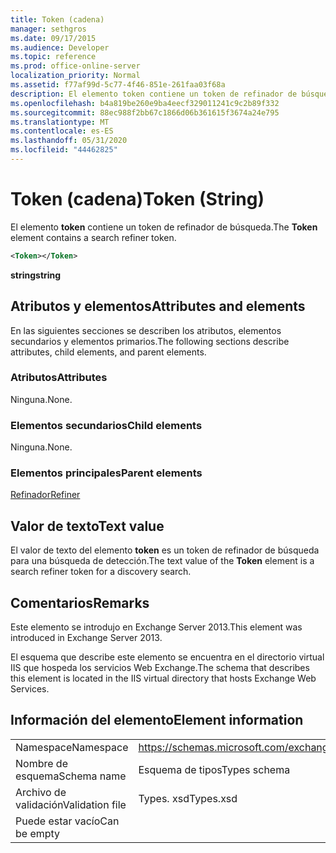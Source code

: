 ```yaml
---
title: Token (cadena)
manager: sethgros
ms.date: 09/17/2015
ms.audience: Developer
ms.topic: reference
ms.prod: office-online-server
localization_priority: Normal
ms.assetid: f77af99d-5c77-4f46-851e-261faa03f68a
description: El elemento token contiene un token de refinador de búsqueda.
ms.openlocfilehash: b4a819be260e9ba4eecf329011241c9c2b89f332
ms.sourcegitcommit: 88ec988f2bb67c1866d06b361615f3674a24e795
ms.translationtype: MT
ms.contentlocale: es-ES
ms.lasthandoff: 05/31/2020
ms.locfileid: "44462825"
---
```

# <a name="token-string"></a><span data-ttu-id="604ca-103">Token (cadena)</span><span class="sxs-lookup"><span data-stu-id="604ca-103">Token (String)</span></span>

<span data-ttu-id="604ca-104">El elemento **token** contiene un token de refinador de búsqueda.</span><span class="sxs-lookup"><span data-stu-id="604ca-104">The **Token** element contains a search refiner token.</span></span> 
  
```XML
<Token></Token>
```

 <span data-ttu-id="604ca-105">**string**</span><span class="sxs-lookup"><span data-stu-id="604ca-105">**string**</span></span>
## <a name="attributes-and-elements"></a><span data-ttu-id="604ca-106">Atributos y elementos</span><span class="sxs-lookup"><span data-stu-id="604ca-106">Attributes and elements</span></span>

<span data-ttu-id="604ca-107">En las siguientes secciones se describen los atributos, elementos secundarios y elementos primarios.</span><span class="sxs-lookup"><span data-stu-id="604ca-107">The following sections describe attributes, child elements, and parent elements.</span></span>
  
### <a name="attributes"></a><span data-ttu-id="604ca-108">Atributos</span><span class="sxs-lookup"><span data-stu-id="604ca-108">Attributes</span></span>

<span data-ttu-id="604ca-109">Ninguna.</span><span class="sxs-lookup"><span data-stu-id="604ca-109">None.</span></span>
  
### <a name="child-elements"></a><span data-ttu-id="604ca-110">Elementos secundarios</span><span class="sxs-lookup"><span data-stu-id="604ca-110">Child elements</span></span>

<span data-ttu-id="604ca-111">Ninguna.</span><span class="sxs-lookup"><span data-stu-id="604ca-111">None.</span></span>
  
### <a name="parent-elements"></a><span data-ttu-id="604ca-112">Elementos principales</span><span class="sxs-lookup"><span data-stu-id="604ca-112">Parent elements</span></span>

[<span data-ttu-id="604ca-113">Refinador</span><span class="sxs-lookup"><span data-stu-id="604ca-113">Refiner</span></span>](refiner.md)
  
## <a name="text-value"></a><span data-ttu-id="604ca-114">Valor de texto</span><span class="sxs-lookup"><span data-stu-id="604ca-114">Text value</span></span>

<span data-ttu-id="604ca-115">El valor de texto del elemento **token** es un token de refinador de búsqueda para una búsqueda de detección.</span><span class="sxs-lookup"><span data-stu-id="604ca-115">The text value of the **Token** element is a search refiner token for a discovery search.</span></span> 
  
## <a name="remarks"></a><span data-ttu-id="604ca-116">Comentarios</span><span class="sxs-lookup"><span data-stu-id="604ca-116">Remarks</span></span>

<span data-ttu-id="604ca-117">Este elemento se introdujo en Exchange Server 2013.</span><span class="sxs-lookup"><span data-stu-id="604ca-117">This element was introduced in Exchange Server 2013.</span></span>
  
<span data-ttu-id="604ca-118">El esquema que describe este elemento se encuentra en el directorio virtual IIS que hospeda los servicios Web Exchange.</span><span class="sxs-lookup"><span data-stu-id="604ca-118">The schema that describes this element is located in the IIS virtual directory that hosts Exchange Web Services.</span></span>
  
## <a name="element-information"></a><span data-ttu-id="604ca-119">Información del elemento</span><span class="sxs-lookup"><span data-stu-id="604ca-119">Element information</span></span>

|||
|:-----|:-----|
|<span data-ttu-id="604ca-120">Namespace</span><span class="sxs-lookup"><span data-stu-id="604ca-120">Namespace</span></span>  <br/> |https://schemas.microsoft.com/exchange/services/2006/types  <br/> |
|<span data-ttu-id="604ca-121">Nombre de esquema</span><span class="sxs-lookup"><span data-stu-id="604ca-121">Schema name</span></span>  <br/> |<span data-ttu-id="604ca-122">Esquema de tipos</span><span class="sxs-lookup"><span data-stu-id="604ca-122">Types schema</span></span>  <br/> |
|<span data-ttu-id="604ca-123">Archivo de validación</span><span class="sxs-lookup"><span data-stu-id="604ca-123">Validation file</span></span>  <br/> |<span data-ttu-id="604ca-124">Types. xsd</span><span class="sxs-lookup"><span data-stu-id="604ca-124">Types.xsd</span></span>  <br/> |
|<span data-ttu-id="604ca-125">Puede estar vacío</span><span class="sxs-lookup"><span data-stu-id="604ca-125">Can be empty</span></span>  <br/> ||
   

